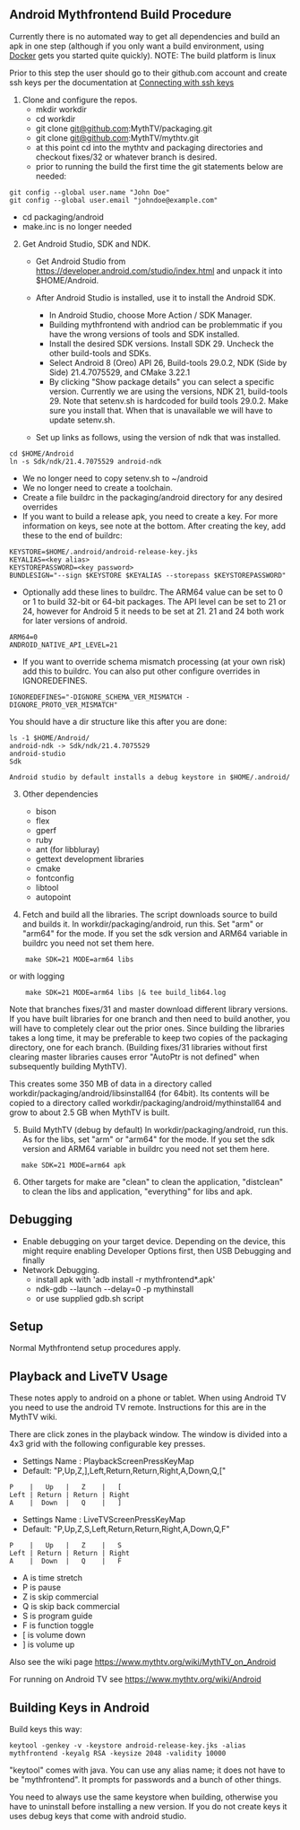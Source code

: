 Android Mythfrontend Build Procedure
------------------------------------

Currently there is no automated way to get all dependencies and build an apk in one step (although if you only want a build environment, using [Docker](https://github.com/MythTV/packaging/tree/master/android/docker) gets you started quite quickly).
NOTE: The build platform is linux

Prior to this step the user should go to their github.com account and create ssh keys per the documentation at [Connecting with ssh keys](https://docs.github.com/en/authentication/connecting-to-github-with-ssh)

1. Clone and configure the repos.
   * mkdir workdir
   * cd workdir
   * git clone git@github.com:MythTV/packaging.git
   * git clone git@github.com:MythTV/mythtv.git
   * at this point cd into the mythtv and packaging directories and checkout fixes/32 or whatever branch is desired.
   * prior to running the build the first time the git statements below are needed:

```
git config --global user.name "John Doe"
git config --global user.email "johndoe@example.com"
```
   * cd packaging/android
   * make.inc is no longer needed

2. Get Android Studio, SDK and NDK.
   * Get Android Studio from https://developer.android.com/studio/index.html
     and unpack it into $HOME/Android.

   * After Android Studio is installed, use it to install the Android SDK.
     * In Android Studio, choose More Action / SDK Manager.
     * Building mythfrontend with andriod can be problemmatic if you have the wrong versions of tools and SDK installed.
     * Install the desired SDK versions.  Install SDK 29. Uncheck the other build-tools and SDKs.
     * Select Android 8 (Oreo) API 26, Build-tools 29.0.2, NDK (Side by Side) 21.4.7075529, and CMake 3.22.1
     * By clicking "Show package details" you can select a specific version. Currently we are using the versions, NDK 21, build-tools 29. Note that setenv.sh is hardcoded for build tools 29.0.2. Make sure you install that. When that is unavailable we will have to update setenv.sh.
   * Set up links as follows, using the version of ndk that was installed.

```
cd $HOME/Android
ln -s Sdk/ndk/21.4.7075529 android-ndk
```

   * We no longer need to copy setenv.sh to ~/android
   * We no longer need to create a toolchain.
   * Create a file buildrc in the packaging/android directory for any desired overrides
   * If you want to build a release apk, you need to create a key. For more information on keys, see note at the bottom. After creating the key, add these to the end of buildrc:

```
KEYSTORE=$HOME/.android/android-release-key.jks
KEYALIAS=<key alias>
KEYSTOREPASSWORD=<key password>
BUNDLESIGN="--sign $KEYSTORE $KEYALIAS --storepass $KEYSTOREPASSWORD"
```

   * Optionally add these lines to buildrc. The ARM64 value can be set to 0 or 1 to build 32-bit or 64-bit packages. The API level can be set to 21 or 24, however for Android 5 it needs to be set at 21. 21 and 24 both work for later versions of android.

```
ARM64=0
ANDROID_NATIVE_API_LEVEL=21
```

   * If you want to override schema mismatch processing (at your own risk)
   add this to buildrc. You can also put other configure overrides in IGNOREDEFINES.

```
IGNOREDEFINES="-DIGNORE_SCHEMA_VER_MISMATCH -DIGNORE_PROTO_VER_MISMATCH"
```

   You should have a dir structure like this after you are done:

```
ls -1 $HOME/Android/
android-ndk -> Sdk/ndk/21.4.7075529
android-studio
Sdk
```

    Android studio by default installs a debug keystore in $HOME/.android/

3. Other dependencies
    * bison
    * flex
    * gperf
    * ruby
    * ant (for libbluray)
    * gettext development libraries
    * cmake
    * fontconfig
    * libtool
    * autopoint

4. Fetch and build all the libraries.
   The script downloads source to build and builds it.
   In workdir/packaging/android, run this. Set "arm" or "arm64" for the mode. If you set the sdk version and ARM64 variable in buildrc you need not set them here.

```
    make SDK=21 MODE=arm64 libs
```

   or with logging

```
    make SDK=21 MODE=arm64 libs |& tee build_lib64.log
```

   Note that branches fixes/31 and master download different library versions. If you have built libraries for one branch and then need to build another, you will have to completely clear out the prior ones. Since building the libraries takes a long time, it may be preferable to keep two copies of the packaging directory, one for each branch. (Building fixes/31 libraries without first clearing master libraries causes error "AutoPtr is not defined" when subsequently building MythTV).

   This creates some 350 MB of data in a directory called
   workdir/packaging/android/libsinstall64 (for 64bit).  Its contents
   will be copied to a directory called
   workdir/packaging/android/mythinstall64 and grow to about 2.5 GB
   when MythTV is built.

5. Build MythTV (debug by default)
   In workdir/packaging/android, run this. As for the libs, set "arm" or "arm64" for the mode. If you set the sdk version and ARM64 variable in buildrc you need not set them here.

```
   make SDK=21 MODE=arm64 apk
```

6. Other targets for make are "clean" to clean the application, "distclean" to clean the libs and application, "everything" for libs and apk.

Debugging
---------

* Enable debugging on your target device.  Depending on the device, this might
  require enabling Developer Options first, then USB Debugging and finally
* Network Debugging.
  * install apk with 'adb install -r mythfrontend*.apk'
  * ndk-gdb --launch --delay=0 -p mythinstall
  * or use supplied gdb.sh script


Setup
-----
Normal Mythfrontend setup procedures apply.

Playback and LiveTV Usage
-------------------------

These notes apply to android on a phone or tablet. When using Android TV you need to use the android TV remote. Instructions for this are in the MythTV wiki.

There are click zones in the playback window. The window is divided into a 4x3 grid with the
following configurable key presses.

* Settings Name : PlaybackScreenPressKeyMap
* Default: "P,Up,Z,],Left,Return,Return,Right,A,Down,Q,["

```
P    |   Up   |   Z    |   [
Left | Return | Return | Right
A    |  Down  |   Q    |   ]
```
* Settings Name : LiveTVScreenPressKeyMap
* Default: "P,Up,Z,S,Left,Return,Return,Right,A,Down,Q,F"

```
P    |   Up   |   Z    |   S
Left | Return | Return | Right
A    |  Down  |   Q    |   F
```

* A is time stretch
* P is pause
* Z is skip commercial
* Q is skip back commercial
* S is program guide
* F is function toggle
* [ is volume down
* ] is volume up

Also see the wiki page https://www.mythtv.org/wiki/MythTV_on_Android

For running on Android TV see https://www.mythtv.org/wiki/Android

Building Keys in Android
------------

Build keys this way:

```
keytool -genkey -v -keystore android-release-key.jks -alias mythfrontend -keyalg RSA -keysize 2048 -validity 10000
```
"keytool" comes with java. You can use any alias name; it does not have to be "mythfrontend".
It prompts for passwords and a bunch of other things.

You need to always use the same keystore when building, otherwise you have to uninstall before installing a new version. If you do not create keys it uses debug keys that come with android studio.

